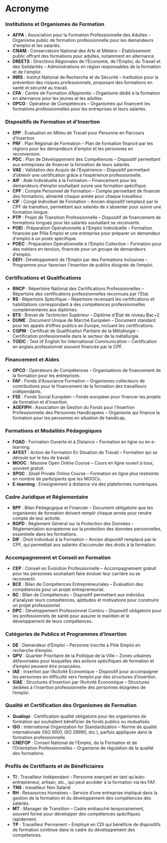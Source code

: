 # Acronyme

### **Institutions et Organismes de Formation**

-   **AFPA** : Association pour la Formation Professionnelle des Adultes – Organisme public de formation professionnelle pour les demandeurs d'emploi et les salariés.
-   **CNAM** : Conservatoire National des Arts et Métiers – Établissement public offrant des formations pour adultes, notamment en alternance.
-   **DREETS** : Directions Régionales de l’Économie, de l’Emploi, du Travail et des Solidarités – Administrations en région responsables de la formation et de l'emploi.
-   **INRS** : Institut National de Recherche et de Sécurité – Institution pour la prévention des risques professionnels, proposant des formations en santé et sécurité au travail.
-   **CFA** : Centre de Formation d’Apprentis – Organisme dédié à la formation en alternance pour les jeunes et les adultes.
-   **OPCO** : Opérateur de Compétences – Organismes qui financent les formations professionnelles pour les entreprises et leurs salariés.

### **Dispositifs de Formation et d'Insertion**

- **EPP** : Évaluation en Milieu de Travail pour Personne en Parcours d’Insertion
-   **PRF** : Plan Régional de Formation – Plan de formation financé par les régions pour les demandeurs d'emploi et les personnes en reconversion.
-   **PDC** : Plan de Développement des Compétences – Dispositif permettant aux entreprises de financer la formation de leurs salariés.
-   **VAE** : Validation des Acquis de l’Expérience – Dispositif permettant d’obtenir une certification grâce à l’expérience professionnelle.
-   **AIF** : Aide Individuelle à la Formation – Financement pour les demandeurs d’emploi souhaitant suivre une formation spécifique.
-   **CPF** : Compte Personnel de Formation – Compte permettant de financer des formations, alimenté chaque année pour chaque travailleur.
-   **CIF** : Congé Individuel de Formation – Ancien dispositif remplacé par le CPF de transition, permettant aux salariés de s'absenter pour suivre une formation longue.
-   **PTP** : Projet de Transition Professionnelle – Dispositif de financement de formations longues pour les salariés souhaitant se reconvertir.
-   **POEI** : Préparation Opérationnelle à l’Emploi Individuelle – Formation financée par Pôle Emploi et une entreprise pour préparer un demandeur d'emploi à un poste spécifique.
-   **POEC** : Préparation Opérationnelle à l’Emploi Collective – Formation pour des métiers en tension, financée pour un groupe de demandeurs d'emploi.
-   **DEFI** : Développement de l’Emploi par des Formations Inclusives – Programme pour favoriser l'insertion de publics éloignés de l’emploi.

### **Certifications et Qualifications**

-   **RNCP** : Répertoire National des Certifications Professionnelles – Répertoire des certifications professionnelles reconnues par l'État.
-   **RS** : Répertoire Spécifique – Répertoire recensant les certifications et habilitations correspondant à des compétences professionnelles complémentaires aux diplômes.
-   **BTS** : Brevet de Technicien Supérieur – Diplôme d'État de niveau Bac+2.
-   **DUME** : Document Unique de Marché Européen – Document standard pour les appels d’offres publics en Europe, incluant les certifications.
-   **CQPM** : Certificat de Qualification Paritaire de la Métallurgie – Certification professionnelle dans le secteur de la métallurgie.
-   **TOEIC** : Test of English for International Communication – Certification en anglais professionnel souvent financée par le CPF.

### **Financement et Aides**

-   **OPCO** : Opérateurs de Compétences – Organisations de financement de la formation pour les entreprises.
-   **FAF** : Fonds d'Assurance Formation – Organismes collecteurs de contributions pour le financement de la formation des travailleurs indépendants.
-   **FSE** : Fonds Social Européen – Fonds européen pour financer les projets de formation et d’insertion.
-   **AGEFIPH** : Association de Gestion du Fonds pour l’Insertion Professionnelle des Personnes Handicapées – Organisme qui finance la formation pour les personnes en situation de handicap.

### **Formations et Modalités Pédagogiques**

-   **FOAD** : Formation Ouverte et à Distance – Formation en ligne ou en e-learning.
-   **AFEST** : Action de Formation En Situation de Travail – Formation qui se déroule sur le lieu de travail.
-   **MOOC** : Massive Open Online Course – Cours en ligne ouvert à tous, souvent gratuit.
-   **SPOC** : Small Private Online Course – Formation en ligne plus restreinte en nombre de participants que les MOOCs.
-   **E-learning** : Enseignement à distance via des plateformes numériques.

### **Cadre Juridique et Réglementaire**

-   **BPF** : Bilan Pédagogique et Financier – Document obligatoire que les organismes de formation doivent remplir chaque année pour rendre compte de leur activité.
-   **RGPD** : Règlement Général sur la Protection des Données – Réglementation européenne sur la protection des données personnelles, essentielle dans les formations.
-   **DIF** : Droit Individuel à la Formation – Ancien dispositif remplacé par le CPF, qui permettait aux salariés d’accumuler des droits à la formation.

### **Accompagnement et Conseil en Formation**

-   **CEP** : Conseil en Évolution Professionnelle – Accompagnement gratuit pour les personnes souhaitant faire évoluer leur carrière ou se reconvertir.
-   **BCE** : Bilan de Compétences Entrepreneuriales – Évaluation des compétences pour un projet entrepreneurial.
-   **BC** : Bilan de Compétences – Dispositif permettant aux individus d'analyser leurs compétences, aptitudes et motivations pour construire un projet professionnel.
-   **DPC** : Développement Professionnel Continu – Dispositif obligatoire pour les professionnels de santé pour assurer le maintien et le développement de leurs compétences.

### **Catégories de Publics et Programmes d’Insertion**

-   **DE** : Demandeur d’Emploi – Personne inscrite à Pôle Emploi en recherche d’emploi.
-   **QPV** : Quartier Prioritaire de la Politique de la Ville – Zones urbaines défavorisées pour lesquelles des actions spécifiques de formation et d’emploi peuvent être proposées.
-   **IAE** : Insertion par l’Activité Économique – Dispositif pour accompagner les personnes en difficulté vers l’emploi par des structures d’insertion.
-   **SIAE** : Structures d’Insertion par l’Activité Économique – Structures dédiées à l’insertion professionnelle des personnes éloignées de l’emploi.

### **Qualité et Certification des Organismes de Formation**

-   **Qualiopi** : Certification qualité obligatoire pour les organismes de formation qui souhaitent bénéficier de fonds publics ou mutualisés.
-   **ISO** : International Organization for Standardization – Norme de qualité internationale (ISO 9001, ISO 29990, etc.), parfois appliquée dans la formation professionnelle.
-   **CNEFOP** : Conseil National de l’Emploi, de la Formation et de l’Orientation Professionnelles – Organisme de régulation de la qualité des formations.

### **Profils de Certifiants et de Bénéficiaires**

-   **TI** : Travailleur Indépendant – Personne exerçant en tant qu’auto-entrepreneur, artisan, etc., qui peut accéder à la formation via les FAF.
- **TNS** : travailleur Non Salarié
-   **RH** : Ressources Humaines – Service d’une entreprise impliqué dans la gestion de la formation et du développement des compétences des salariés.
-   **MT** : Manager de Transition – Cadre embauché temporairement, souvent formé pour développer des compétences spécifiques rapidement.
-   **TP** : Travailleur Permanent – Employé en CDI qui bénéficie de dispositifs de formation continue dans le cadre du développement des compétences.
<!--stackedit_data:
eyJoaXN0b3J5IjpbLTIwNDI5NDg2MTMsMTEyODAwODU3OF19
-->